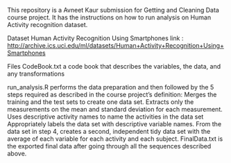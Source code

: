 
This repository is a Avneet Kaur submission for Getting and Cleaning Data course project. It has the instructions on how to run analysis on Human Activity recognition dataset.

Dataset
Human Activity Recognition Using Smartphones link : http://archive.ics.uci.edu/ml/datasets/Human+Activity+Recognition+Using+Smartphones

Files
CodeBook.txt a code book that describes the variables, the data, and any transformations 

run_analysis.R performs the data preparation and then followed by the 5 steps required as described in the course project’s definition:
Merges the training and the test sets to create one data set.
Extracts only the measurements on the mean and standard deviation for each measurement.
Uses descriptive activity names to name the activities in the data set
Appropriately labels the data set with descriptive variable names.
From the data set in step 4, creates a second, independent tidy data set with the average of each variable for each activity and each subject.
FinalData.txt is the exported final data after going through all the sequences described above.

